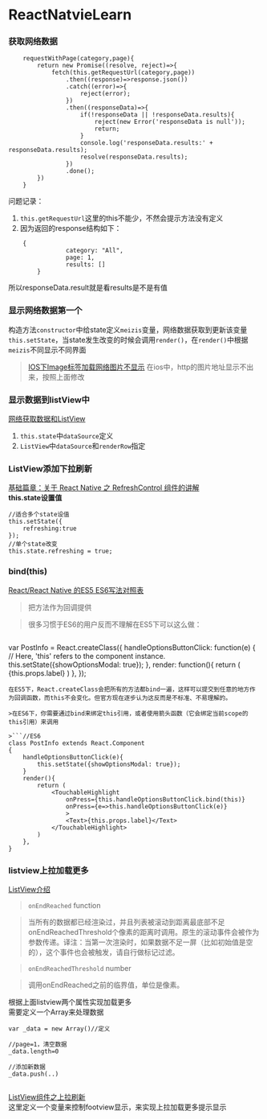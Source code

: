 # ReactNatvieLearn

### 获取网络数据  
```
    requestWithPage(category,page){   
        return new Promise((resolve, reject)=>{   
            fetch(this.getRequestUrl(category,page))   
                .then((response)=>response.json())   
                .catch((error)=>{   
                    reject(error);
                })
                .then((responseData)=>{
                    if(!responseData || !responseData.results){
                        reject(new Error('responseData is null'));
                        return;
                    }
                    console.log('responseData.results:' + responseData.results);
                    resolve(responseData.results);
                })
                .done();
        })
    }
```

问题记录：   
1. `this.getRequestUrl`这里的this不能少，不然会提示方法没有定义    
2. 因为返回的response结构如下：
```
	{
                category: "All",
                page: 1,
                results: []
        }
```
所以responseData.result就是看results是不是有值

### 显示网络数据第一个
构造方法`constructor`中给state定义`meizis`变量，网络数据获取到更新该变量`this.setState`，当state发生改变的时候会调用`render()`，在`render()`中根据`meizis`不同显示不同界面
>[IOS下Image标签加载网络图片不显示](http://www.jianshu.com/p/634d3ccbf311)
>在ios中，http的图片地址显示不出来，按照上面修改

### 显示数据到listView中
[网络获取数据和ListView](http://blog.csdn.net/totogo2010/article/details/51593833)
1. `this.state`中`dataSource`定义
2. `ListView`中`dataSource`和`renderRow`指定

### ListView添加下拉刷新
[基础篇章：关于 React Native 之 RefreshControl 组件的讲解](http://godcoder.me/2016/11/09/%E5%9F%BA%E7%A1%80%E7%AF%87%E7%AB%A0%EF%BC%9A%E5%85%B3%E4%BA%8E%20React%20Native%20%E4%B9%8B%20RefreshControl%20%E7%BB%84%E4%BB%B6%E7%9A%84%E8%AE%B2%E8%A7%A3/)   
**this.state设置值**
```
//适合多个state设值
this.setState({
	refreshing:true
});   
//单个state改变
this.state.refreshing = true;
```

### bind(this)
[React/React Native 的ES5 ES6写法对照表](http://bbs.reactnative.cn/topic/15/react-react-native-%E7%9A%84es5-es6%E5%86%99%E6%B3%95%E5%AF%B9%E7%85%A7%E8%A1%A8)
>把方法作为回调提供

>很多习惯于ES6的用户反而不理解在ES5下可以这么做：

>```//ES5
var PostInfo = React.createClass({
    handleOptionsButtonClick: function(e) {
        // Here, 'this' refers to the component instance.
        this.setState({showOptionsModal: true});
    },
    render: function(){
        return (
            <TouchableHighlight onPress={this.handleOptionsButtonClick}>
                <Text>{this.props.label}</Text>
            </TouchableHighlight>
        )
    },
});
```
在ES5下，React.createClass会把所有的方法都bind一遍，这样可以提交到任意的地方作为回调函数，而this不会变化。但官方现在逐步认为这反而是不标准、不易理解的。

>在ES6下，你需要通过bind来绑定this引用，或者使用箭头函数（它会绑定当前scope的this引用）来调用

>```//ES6
class PostInfo extends React.Component
{
    handleOptionsButtonClick(e){
        this.setState({showOptionsModal: true});
    }
    render(){
        return (
            <TouchableHighlight
                onPress={this.handleOptionsButtonClick.bind(this)}
                onPress={e=>this.handleOptionsButtonClick(e)}
                >
                <Text>{this.props.label}</Text>
            </TouchableHighlight>
        )
    },
}
```

### listview上拉加载更多
[ListView介绍](http://reactnative.cn/docs/0.44/listview.html#content)   
>`onEndReached` function 

>当所有的数据都已经渲染过，并且列表被滚动到距离最底部不足onEndReachedThreshold个像素的距离时调用。原生的滚动事件会被作为参数传递。译注：当第一次渲染时，如果数据不足一屏（比如初始值是空的），这个事件也会被触发，请自行做标记过滤。

>`onEndReachedThreshold` number 

>调用onEndReached之前的临界值，单位是像素。

根据上面listview两个属性实现加载更多   
需要定义一个Array来处理数据

```
var _data = new Array()//定义

//page=1，清空数据
_data.length=0

//添加新数据
_data.push(..)


```
[ListView组件之上拉刷新](http://www.voidcn.com/blog/hsbirenjie/article/p-6160823.html)   
这里定义一个变量来控制footview显示，来实现上拉加载更多提示显示